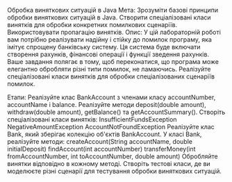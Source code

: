 Обробка виняткових ситуацій в Java
Мета:
Зрозуміти базові принципи обробки виняткових ситуацій в Java.
Створити спеціалізовані класи винятків для обробки конкретних помилкових сценаріїв.
Використовувати пропагацію винятків.
Опис:
У цій лабораторній роботі вам потрібно реалізувати надійну і стійку до помилок програму, яка імітує спрощену банківську систему. Ця система буде включати створення рахунків, фінансові операції і функції зведення рахунків. Ваше завдання полягає в тому, щоб переконатися, що програма може елегантно обробляти різні типи помилок, не ламаючись. Реалізуйте спеціалізовані класи винятків для обробки спеціалізованих сценаріїв помилок.

Етапи:
Реалізуйте клас BankAccount з членами класу accountNumber, accountName і balance.
Реалізуйте методи deposit(double amount), withdraw(double amount), getBalance() та getAccountSummary().
Створіть спеціалізовані класи винятків:
InsufficientFundsException
NegativeAmountException
AccountNotFoundException
Реалізуйте клас Bank, який зберігає колекцію об'єктів BankAccount.
У класі Bank, реалізуйте методи:
createAccount(String accountName, double initialDeposit)
findAccount(int accountNumber)
transferMoney(int fromAccountNumber, int toAccountNumber, double amount)
Обробляйте винятки відповідно в кожному методі.
Створіть тестові класи, де ви моделюєте різні сценарії для тестування обробки виняткових ситуацій.
